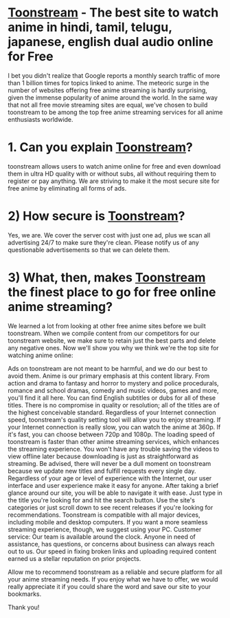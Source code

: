 # [Toonstream](https://toonstream.xyz) - The best site to watch anime in hindi, tamil, telugu, japanese, english dual audio online for Free

I bet you didn't realize that Google reports a monthly search traffic of more than 1 billion times for topics linked to anime. The meteoric surge in the number of websites offering free anime streaming is hardly surprising, given the immense popularity of anime around the world.
In the same way that not all free movie streaming sites are equal, we've chosen to build toonstream to be among the top free anime streaming services for all anime enthusiasts worldwide.

# 1. Can you explain [Toonstream](https://toonstream.xyz)?

toonstream allows users to watch anime online for free and even download them in ultra HD quality with or without subs, all without requiring them to register or pay anything. We are striving to make it the most secure site for free anime by eliminating all forms of ads.

# 2) How secure is [Toonstream](https://toonstream.xyz)?

Yes, we are. We cover the server cost with just one ad, plus we scan all advertising 24/7 to make sure they're clean. Please notify us of any questionable advertisements so that we can delete them.

# 3) What, then, makes [Toonstream](https://toonstream.xyz) the finest place to go for free online anime streaming?

We learned a lot from looking at other free anime sites before we built toonstream. When we compile content from our competitors for our toonstream website, we make sure to retain just the best parts and delete any negative ones. Now we'll show you why we think we're the top site for watching anime online:

Ads on toonstream are not meant to be harmful, and we do our best to avoid them.
Anime is our primary emphasis at this content library. From action and drama to fantasy and horror to mystery and police procedurals, romance and school dramas, comedy and music videos, games and more, you'll find it all here. You can find English subtitles or dubs for all of these titles.
There is no compromise in quality or resolution; all of the titles are of the highest conceivable standard. Regardless of your Internet connection speed, toonstream's quality setting tool will allow you to enjoy streaming. If your Internet connection is really slow, you can watch the anime at 360p. If it's fast, you can choose between 720p and 1080p.
The loading speed of toonstream is faster than other anime streaming services, which enhances the streaming experience. You won't have any trouble saving the videos to view offline later because downloading is just as straightforward as streaming.
Be advised, there will never be a dull moment on toonstream because we update new titles and fulfill requests every single day.
Regardless of your age or level of experience with the Internet, our user interface and user experience make it easy for anyone. After taking a brief glance around our site, you will be able to navigate it with ease. Just type in the title you're looking for and hit the search button. Use the site's categories or just scroll down to see recent releases if you're looking for recommendations.
Toonstream is compatible with all major devices, including mobile and desktop computers. If you want a more seamless streaming experience, though, we suggest using your PC.
Customer service: Our team is available around the clock. Anyone in need of assistance, has questions, or concerns about business can always reach out to us. Our speed in fixing broken links and uploading required content earned us a stellar reputation on prior projects.

Allow me to recommend toonstream as a reliable and secure platform for all your anime streaming needs. If you enjoy what we have to offer, we would really appreciate it if you could share the word and save our site to your bookmarks.

Thank you!

